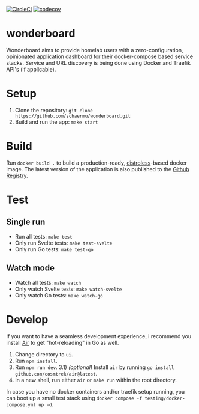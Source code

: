 [![CircleCI](https://circleci.com/gh/schaermu/wonderboard/tree/main.svg?style=shield)](https://circleci.com/gh/schaermu/wonderboard/tree/main)
[![codecov](https://codecov.io/gh/schaermu/wonderboard/branch/main/graph/badge.svg?token=QC1WL6JQTQ)](https://codecov.io/gh/schaermu/wonderboard)
# wonderboard
Wonderboard aims to provide homelab users with a zero-configuration, opinionated application dashboard for their docker-compose based service stacks. Service and URL discovery is being done using Docker and Traefik API's (if applicable).

# Setup
1. Clone the repository: `git clone https://github.com/schaermu/wonderboard.git`
2. Build and run the app: `make start`

# Build
Run `docker build .` to build a production-ready, [distroless](https://github.com/GoogleContainerTools/distroless)-based docker image. The latest version of the application is also published to the [Github Registry](https://github.com/schaermu/wonderboard/pkgs/container/wonderboard).

# Test
## Single run
* Run all tests: `make test`
* Only run Svelte tests: `make test-svelte`
* Only run Go tests: `make test-go`

## Watch mode
* Watch all tests: `make watch`
* Only watch Svelte tests: `make watch-svelte`
* Only watch Go tests: `make watch-go`

# Develop
If you want to have a seamless development experience, i recommend you install [Air](https://github.com/cosmtrek/air) to get "hot-reloading" in Go as well.
1) Change directory to `ui`.
2) Run `npm install`.
3) Run `npm run dev`.
3.1) *(optional)* Install `air` by running `go install github.com/cosmtrek/air@latest`.
4) In a new shell, run either `air` or `make run` within the root directory.

In case you have no docker containers and/or traefik setup running, you can boot up a small test stack using `docker compose -f testing/docker-compose.yml up -d`.